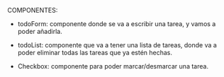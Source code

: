 COMPONENTES:

- todoForm: componente donde se va a escribir una tarea, y vamos a poder añadirla.

- todoList: componente que va a tener una lista de tareas, donde va a poder eliminar todas las tareas que ya estén hechas.

- Checkbox: componente para poder marcar/desmarcar una tarea.
